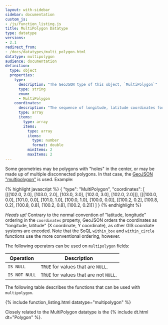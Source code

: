 ```yaml
---
layout: with-sidebar
sidebar: documentation
custom_js:
- /js/function_listing.js 
title: MultiPolygon Datatype
type: datatype
versions:
- 2.1
redirect_from:
- /docs/datatypes/multi_polygon.html
datatype: multipolygon
audience: documentation
definition:
  type: object
  properties: 
    type: 
      description: "The GeoJSON type of this object, `MultiPolygon`"
      type: string
      enum: 
      - MultiPolygon
    coordinates: 
      description: "The sequence of longitude, latitude coordinates for this MultiPolygon, in WGS84"
      type: array
      items: 
        type: array
        items: 
          type: array
          items: 
            type: number
            format: double
          minItems: 2
          maxItems: 2
---
```


Some geometries may be polygons with "holes" in the center, or may be made up of multiple disconnected polygons. In that case, the [GeoJSON "multipolygon"](http://geojson.org/geojson-spec.html#multipolygon) is used. Example:

{% highlight javascript %}
{ 
  "type": "MultiPolygon",
  "coordinates": [
    [[[102.0, 2.0], [103.0, 2.0], [103.0, 3.0], [102.0, 3.0], [102.0, 2.0]]],
    [[[100.0, 0.0], [101.0, 0.0], [101.0, 1.0], [100.0, 1.0], [100.0, 0.0]],
     [[100.2, 0.2], [100.8, 0.2], [100.8, 0.8], [100.2, 0.8], [100.2, 0.2]]]
  ]
}
{% endhighlight %}

<div class="alert alert-info">
  <em>Heads up!</em> Contrary to the normal convention of "latitude, longitude" ordering in the <code>coordinates</code> property, GeoJSON orders the coordinates as "longitude, latitude" (X coordinate, Y coordinate), as other GIS coordiate systems are encoded. Note that the SoQL <code>within_box</code> and <code>within_circle</code> functions use the more conventional ordering, however.
</div>

The following operators can be used on `multipolygon` fields: 

| Operation     | Description                            |
| ---           | ---                                    |
| `IS NULL`     | `TRUE` for values that are `NULL`.     |
| `IS NOT NULL` | `TRUE` for values that are not `NULL`. |

The following table describes the functions that can be used with `multipolygon`. 

{% include function_listing.html datatype="multipolygon" %}

Closely related to the MultiPolygon datatype is the {% include dt.html dt="Polygon" %}. 
